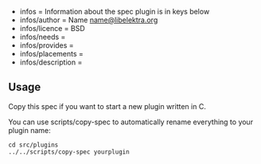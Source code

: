 - infos = Information about the spec plugin is in keys below
- infos/author = Name <name@libelektra.org>
- infos/licence = BSD
- infos/needs =
- infos/provides =
- infos/placements =
- infos/description =

## Usage ##

Copy this spec if you want to start a new
plugin written in C.

You can use scripts/copy-spec
to automatically rename everything to your
plugin name:

	cd src/plugins
	../../scripts/copy-spec yourplugin

